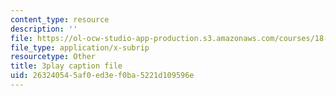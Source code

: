 ```yaml
---
content_type: resource
description: ''
file: https://ol-ocw-studio-app-production.s3.amazonaws.com/courses/18-03sc-differential-equations-fall-2011/263240545af0ed3ef0ba5221d109596e_jzzpxqVohhI.srt
file_type: application/x-subrip
resourcetype: Other
title: 3play caption file
uid: 26324054-5af0-ed3e-f0ba-5221d109596e
---
```

